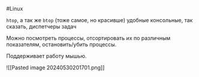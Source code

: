 #Linux 

`htop`, а так же `btop` (тоже самое, но красивше) удобные консольные, так сказать, диспетчеры задач

Можно посмотреть процессы, отсортировать их по различным показателям, остановить/убить процессы.

Поддерживает работу мышью.

![[Pasted image 20240530201701.png]]
